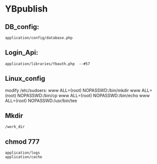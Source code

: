 YBpublish
====================

DB_config:
--------------
	application/config/database.php


Login_Api:
--------------
	application/libraries/Ybauth.php  --#57


Linux_config
--------------
modify /etc/sudoers:
	www     ALL=(root)      NOPASSWD:/bin/mkdir
	www     ALL=(root)      NOPASSWD:/bin/cp
	www     ALL=(root)      NOPASSWD:/bin/echo
	www     ALL=(root)      NOPASSWD:/usr/bin/tee


Mkdir
--------------
	/work_dir


chmod 777
--------------
	application/logs
	application/cache
